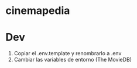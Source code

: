 # cinemapedia

# Dev

1. Copiar el .env.template y renombrarlo a .env
1. Cambiar las variables de entorno (The MovieDB)
